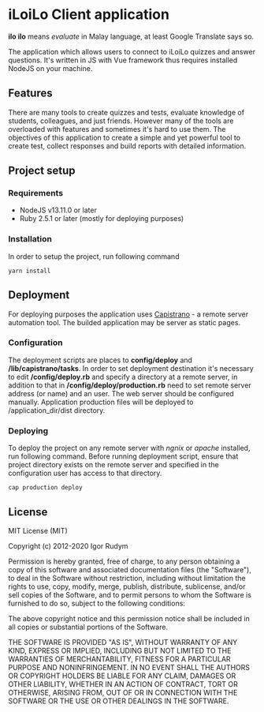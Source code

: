 # iLoiLo Client application

**ilo ilo** means *evaluate* in Malay language, at least Google Translate says so.

The application which allows users to connect to iLoiLo quizzes and answer questions. It's written in JS with Vue framework thus requires
installed NodeJS on your machine.

## Features
There are many tools to create quizzes and tests, evaluate knowledge of students, colleagues, and just friends. However many of the tools are overloaded with features and sometimes it's hard to use them. The objectives of this application to create a simple and yet powerful tool to create test, collect responses and build reports with detailed information. 


## Project setup

### Requirements
* NodeJS v13.11.0 or later
* Ruby 2.5.1 or later (mostly for deploying purposes)

### Installation
In order to setup the project, run following command
```
yarn install
```

## Deployment
For deploying purposes the application uses [Capistrano](https://capistranorb.com/) - a remote server automation tool. The builded application may be server as static pages. 

### Configuration
The deployment scripts are places to **config/deploy** and **/lib/capistrano/tasks**. In order to set deployment destination it's necessary to edit **/config/deploy.rb** and specify a directory at a remote server, in addition to that in **/config/deploy/production.rb** need to set remote server address (or name) and an user. The web server should be configured manually. Application production files will be deployed to /application_dir/dist directory.  

### Deploying
To deploy the project on any remote server with *ngnix* or *apache* installed, run following command. Before running deployment script, ensure that project directory exists on the remote server and specified in the configuration user has access to that directory. 
```
cap production deploy
```


## License 

MIT License (MIT)

Copyright (c) 2012-2020 Igor Rudym

Permission is hereby granted, free of charge, to any person obtaining a copy of this software and associated documentation files (the "Software"), to deal in the Software without restriction, including without limitation the rights to use, copy, modify, merge, publish, distribute, sublicense, and/or sell copies of the Software, and to permit persons to whom the Software is furnished to do so, subject to the following conditions:

The above copyright notice and this permission notice shall be included in all copies or substantial portions of the Software.

THE SOFTWARE IS PROVIDED "AS IS", WITHOUT WARRANTY OF ANY KIND, EXPRESS OR IMPLIED, INCLUDING BUT NOT LIMITED TO THE WARRANTIES OF MERCHANTABILITY, FITNESS FOR A PARTICULAR PURPOSE AND NONINFRINGEMENT. IN NO EVENT SHALL THE AUTHORS OR COPYRIGHT HOLDERS BE LIABLE FOR ANY CLAIM, DAMAGES OR OTHER LIABILITY, WHETHER IN AN ACTION OF CONTRACT, TORT OR OTHERWISE, ARISING FROM, OUT OF OR IN CONNECTION WITH THE SOFTWARE OR THE USE OR OTHER DEALINGS IN THE SOFTWARE.